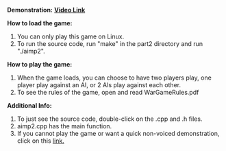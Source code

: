 **Demonstration:**
**[Video Link](https://youtu.be/ughgZE257xE)**

**How to load the game:**  
1. You can only play this game on Linux.  
2. To run the source code, run "make" in the part2 directory and run "./aimp2".  

**How to play the game:**  
1. When the game loads, you can choose to have two players play, one player play against an AI, or 2 AIs play against each other.  
2. To see the rules of the game, open and read WarGameRules.pdf  

**Additional Info:**  
1. To just see the source code, double-click on the .cpp and .h files.  
2. aimp2.cpp has the main function.  
3. If you cannot play the game or want a quick non-voiced demonstration, click on this [link.](https://youtu.be/IoLtzn0I-rE)  
